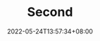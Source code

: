 ---
title: "Second"
date: 2022-05-24T13:57:34+08:00
draft: false

tags2: ["html","css"]
categories: ["tech"]
---